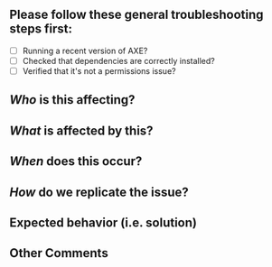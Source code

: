 ## Please follow these general troubleshooting steps first:

- [ ] Running a recent version of AXE?
- [ ] Checked that dependencies are correctly installed?
- [ ] Verified that it's not a permissions issue?

## *Who* is this affecting?
<!-- Ex. All users using STS based authentication -->

## *What* is affected by this?
<!-- Ex. Commands that take a long time to execute -->

## *When* does this occur?
<!-- Ex. After 60 minutes of waiting for a command to complete -->

## *How* do we replicate the issue?
<!-- Please be specific as possible. Use dashes (-) or numbers (1.) to create a list of steps -->

## Expected behavior (i.e. solution)
<!-- What should have happened? -->

## Other Comments
